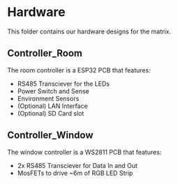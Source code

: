 # Hardware
This folder contains our hardware designs for the matrix.

## Controller_Room
The room controller is a ESP32 PCB that features:  
- RS485 Transciever for the LEDs
- Power Switch and Sense
- Environment Sensors
- (Optional) LAN Interface
- (Optional) SD Card slot

## Controller_Window
The window controller is a WS2811 PCB that features:
- 2x RS485 Transciever for Data In and Out
- MosFETs to drive ~6m of RGB LED Strip
